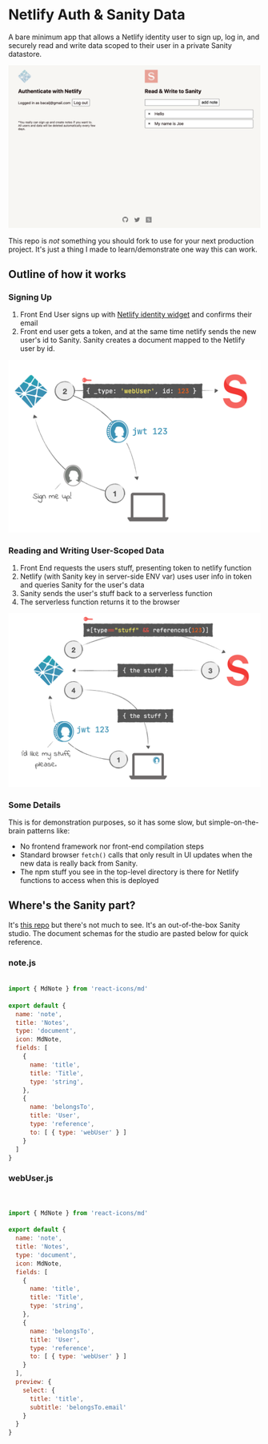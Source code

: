 # Netlify Auth & Sanity Data

A bare minimum app that allows a Netlify identity user to sign up, log in, and securely read and write data scoped to their user in a private Sanity datastore. 

![screenshot](/images/better_screenshot.png)

This repo is *not* something you should fork to use for your next production project.  It's just a thing I made to learn/demonstrate one way this can work.

## Outline of how it works

### Signing Up 

1. Front End User signs up with [Netlify identity widget](https://github.com/netlify/netlify-identity-widget) and confirms their email
2. Front end user gets a token, and at the same time netlify sends the new user's id to Sanity.  Sanity creates a document mapped to the Netlify user by id. 

![signup diagram](/images/signing_up.png)

### Reading and Writing User-Scoped Data

1. Front End requests the users stuff, presenting token to netlify function
2. Netlify (with Sanity key in server-side ENV var) uses user info in token and queries Sanity for the user's data
3. Sanity sends the user's stuff  back to a serverless function
4. The serverless function returns it to the browser

![fetching data diagram](/images/fetching_data.png)

### Some Details

This is for demonstration purposes, so it has some slow, but simple-on-the-brain patterns like:

- No frontend framework nor front-end compilation steps
- Standard browser `fetch()` calls that only result in UI updates when the new data is really back from Sanity. 
- The npm stuff you see in the top-level directory is there for Netlify functions to access when this is deployed

## Where's the Sanity part? 

It's [this repo](https://github.com/bacalj/authy-studio) but there's not much to see.  It's an out-of-the-box Sanity studio.  The document schemas for the studio are pasted below for quick reference.  

### note.js

```js

import { MdNote } from 'react-icons/md'

export default {
  name: 'note',
  title: 'Notes',
  type: 'document',
  icon: MdNote,
  fields: [
    {
      name: 'title',
      title: 'Title',
      type: 'string',
    },
    {
      name: 'belongsTo',
      title: 'User',
      type: 'reference',
      to: [ { type: 'webUser' } ]
    }
  ]
}

```

### webUser.js

```js

   
import { MdNote } from 'react-icons/md'

export default {
  name: 'note',
  title: 'Notes',
  type: 'document',
  icon: MdNote,
  fields: [
    {
      name: 'title',
      title: 'Title',
      type: 'string',
    },
    {
      name: 'belongsTo',
      title: 'User',
      type: 'reference',
      to: [ { type: 'webUser' } ]
    }
  ],
  preview: {
    select: {
      title: 'title',
      subtitle: 'belongsTo.email'
    }
  }
}

```

